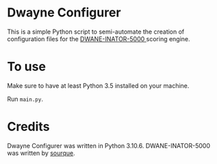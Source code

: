 # Dwayne Configurer
This is a simple Python script to semi-automate the creation of configuration files for the [DWANE-INATOR-5000 ](https://github.com/DSU-DefSec/DWAYNE-INATOR-5000) scoring engine.

# To use
Make sure to have at least Python 3.5 installed on your machine. 

Run `main.py`.

# Credits
Dwayne Configurer was written in Python 3.10.6.
DWANE-INATOR-5000 was written by [sourque](https://github.com/sourque).